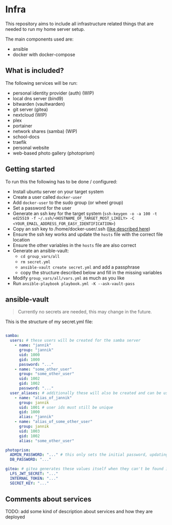 # Infra

This repository aims to include all infrastructure related things that are needed to run my home server setup.

The main components used are:
- ansible
- docker with docker-compose


## What is included?

The following services will be run:
- personal identity provider (auth) (WIP)
- local dns server (bind9)
- bitwarden (vaultwarden)
- git server (gitea)
- nextcloud (WIP)
- plex
- portainer
- network shares (samba) (WIP)
- school-docs
- traefik
- personal website
- web-based photo gallery (photoprism)

## Getting started

To run this the following has to be done / configured:

- Install ubuntu server on your target system
- Create a user called `docker-user`
- Add `docker-user` to the sudo group (or wheel group)
- Set a password for the user
- Generate an ssh key for the target system (`ssh-keygen -o -a 100 -t ed25519 -f ~/.ssh/<HOSTNAME_OF_TARGET_MOST_LIKELY> -C <YOUR_EMAIL_ADDRESS_FOR_EASY_IDENTIFICATION>`)
- Copy an ssh key to /home/docker-user/.ssh ([like described here](https://developers.redhat.com/blog/2018/11/02/how-to-manually-copy-ssh-keys-rhel))
- Ensure the ssh key works and update the `hosts` file with the correct file location
- Ensure the other variables in the `hosts` file are also correct
- Generate an ansible-vault:
  - `cd group_vars/all`
  - `rm secret.yml`
  - `ansible-vault create secret.yml` and add a passphrase
  - copy the structure described below and fill in the missing variables
- Modify `group_vars/all/vars.yml` as much as you like
- Run `ansible-playbook playbook.yml -K --ask-vault-pass`


## ansible-vault

> Currently no secrets are needed, this may change in the future.

This is the structure of my secret.yml file:

```yaml

samba:
  users: # these users will be created for the samba server
    - name: "jannik"
      group: "jannik"
      uid: 1000
      gid: 1000
      password: "..."
    - name: "some_other_user"
      group: "some_other_user"
      uid: 1002
      gid: 1002
      password: "..."
  user_aliases: # additionally these will also be created and can be used if you want to have multiple usernames for essentially the same thing (can be left empty using `user_aliases: []`)
    - name: "alias_of_jannik"
      group: jannik
      uid: 1001 # user ids must still be unique
      gid: 1000
      alias: "jannik"
    - name: "alias_of_some_other_user"
      group: jannik
      uid: 1003
      gid: 1002
      alias: "some_other_user"

photoprism:
  ADMIN_PASSWORD: "..." # this only sets the initial password, updating later on can be done using the web interface
  DB_PASSWORD: "..."

gitea: # gitea generates these values itself when they can't be found in the config file; start gitea without them and extract them afterwards
  LFS_JWT_SECRET: "..."
  INTERNAL_TOKEN: "..."
  SECRET_KEY: "..."
```


## Comments about services

TODO: add some kind of description about services and how they are deployed
